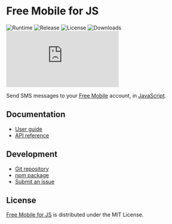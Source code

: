 # Free Mobile for JS
![Runtime](https://badgen.net/npm/node/@cedx/free-mobile) ![Release](https://badgen.net/npm/v/@cedx/free-mobile) ![License](https://badgen.net/npm/license/@cedx/free-mobile) ![Downloads](https://badgen.net/npm/dt/@cedx/free-mobile) ![Coverage](https://badgen.net/codecov/c/github/cedx/free-mobile.js)

Send SMS messages to your [Free Mobile](https://mobile.free.fr) account,
in [JavaScript](https://developer.mozilla.org/docs/Web/JavaScript).

## Documentation
- [User guide](https://github.com/cedx/free-mobile.js/wiki)
- [API reference](https://cedx.github.io/free-mobile.js)

## Development
- [Git repository](https://github.com/cedx/free-mobile.js)
- [npm package](https://www.npmjs.com/package/@cedx/free-mobile)
- [Submit an issue](https://github.com/cedx/free-mobile.js/issues)

## License
[Free Mobile for JS](https://github.com/cedx/free-mobile.js) is distributed under the MIT License.
